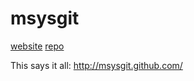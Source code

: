 # msysgit

[website](https://github.com/msysgit/msysgit/wiki/InstallMSysGit)
[repo](https://github.com/msysgit/msysgit)

This says it all:
http://msysgit.github.com/
